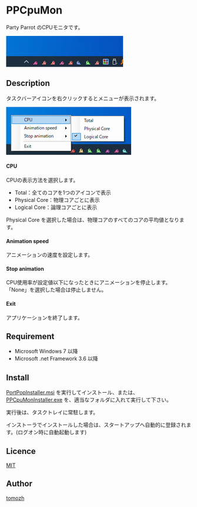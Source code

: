 PPCpuMon
====

Party Parrot のCPUモニタです。

![タスクバー](img/img1.png)

## Description

タスクバーアイコンを右クリックするとメニューが表示されます。

![メニュー](img/img2.png)

#### CPU

CPUの表示方法を選択します。

* Total：全てのコアを1つのアイコンで表示
* Physical Core：物理コアごとに表示
* Logical Core：論理コアごとに表示

Physical Core を選択した場合は、物理コアのすべてのコアの平均値となります。

#### Animation speed

アニメーションの速度を設定します。

#### Stop animation

CPU使用率が設定値以下になったときにアニメーションを停止します。
「None」を選択した場合は停止しません。

#### Exit

アプリケーションを終了します。

## Requirement

* Microsoft Windows 7 以降
* Microsoft .net Framework 3.6 以降

## Install

[PortPopInstaller.msi](https://github.com/tomozh/PPCpuMon/blob/master/PPCpuMonInstaller/Release/PPCpuMonInstaller.msi) を実行してインストール、または、[PPCpuMonInstaller.exe](https://github.com/tomozh/PPCpuMon/blob/master/bin/Release/PPCpuMon.exe) を、適当なフォルダに入れて実行して下さい。

実行後は、タスクトレイに常駐します。

インストーラでインストールした場合は、スタートアップへ自動的に登録されます。(ログオン時に自動起動します)

## Licence

[MIT](https://opensource.org/licenses/mit-license.php)

## Author

[tomozh](http://ore-kb.net)
